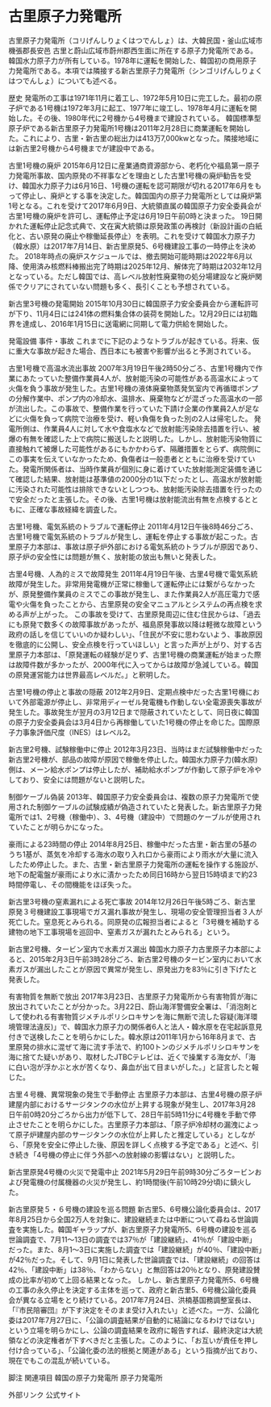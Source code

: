 # 古里原子力発電所

古里原子力発電所（コリげんしりょくはつでんしょ）は、大韓民国・釜山広域市機張郡長安邑 古里と蔚山広域市蔚州郡西生面に所在する原子力発電所である。韓国水力原子力が所有している。1978年に運転を開始した、韓国初の商用原子力発電所である。本項では隣接する新古里原子力発電所（シンゴリげんしりょくはつでんしょ）についても述べる。

歴史
発電所の工事は1971年11月に着工し、1972年5月10日に完工した。最初の原子炉である1号機は1972年3月に起工、1977年に竣工し、1978年4月に運転を開始した。その後、1980年代に2号機から4号機まで建設されている。
韓国標準型原子炉である新古里原子力発電所1号機は2011年2月28日に商業運転を開始した。これにより、古里・新古里の総出力は413万7,000kwとなった。隣接地域には新古里2号機から4号機までが建設中である。

古里1号機の廃炉
2015年6月12日に産業通商資源部から、老朽化や福島第一原子力発電所事故、国内原発の不祥事などを理由とした古里1号機の廃炉勧告を受け、韓国水力原子力は6月16日、1号機の運転を認可期限が切れる2017年6月をもって停止し、廃炉とする事を決定した。韓国国内の原子力発電所としては廃炉第1号となる。これを受けて2017年6月9日、大統領直属の韓国原子力安全委員会が古里1号機の廃炉を許可し、運転停止予定は6月19日午前0時と決まった。
19日開かれた運転停止記念式典で、文在寅大統領は原発政策の再検討（新設計画の白紙化と、古い原発の廃止や稼働延長停止）を表明。これを受けて韓国水力原子力（韓水原）は2017年7月14日、新古里原発5、6号機建設工事の一時停止を決めた。
2018年時点の廃炉スケジュールでは、撤去開始可能時期は2022年6月以降、使用済み核燃料棒搬出完了時期は2025年12月、解体完了時期は2032年12月となっている。ただし韓国では、高レベル放射性廃棄物の処分場建設など廃炉関係でクリアにされていない問題も多く、長引くことも予想されている。

新古里3号機の発電開始
2015年10月30日に韓国原子力安全委員会から運転許可が下り、11月4日には241体の燃料集合体の装荷を開始した。12月29日には初臨界を達成し、2016年1月15日に送電網に同期して電力供給を開始した。

発電設備
事件・事故
これまでに下記のようなトラブルが起きている。将来、仮に重大な事故が起きた場合、西日本にも被害や影響が出ると予測されている。

古里1号機で高温水流出事故
2007年3月19日午後2時50分ごろ、古里1号機内で作業にあたっていた整備作業員4人が、放射能汚染の可能性がある高温水によって火傷を負う事故が発生した。古里1号機の液体廃棄物蒸発気室内で再循環ポンプの分解作業中、ポンプ内の冷却水、温排水、廃棄物などが混ざった高温水の一部が流出した。この事故で、整備作業を行っていた下請け企業の作業員2人が足などに火傷を負って病院で治療を受け、軽い負傷を負った別の2人は帰宅した。 発電所側は、作業員4人に対して水や食塩水などで放射能汚染除去措置を行い、被爆の有無を確認した上で病院に搬送したと説明した。しかし、放射能汚染物質に直接触れて被爆した可能性があるにもかかわらず、隔離措置をとらず、病院側にこの事実を伝えていなかったため、負傷者は一般患者とともに治療を受けていた。発電所関係者は、当時作業員が個別に身に着けていた放射能測定装備を通じて確認した結果、放射能は基準値の2000分の1以下だったとし、高温水が放射能に汚染された可能性は排除できないとしつつも、放射能汚染除去措置を行ったので安全だったと主張した。その後、古里1号機は放射能流出有無を点検するとともに、正確な事故経緯を調査した。

古里1号機、電気系統のトラブルで運転停止
2011年4月12日午後8時46分ごろ、古里1号機で電気系統のトラブルが発生し、運転を停止する事故が起こった。古里原子力本部は、事故は原子炉外部における電気系統のトラブルが原因であり、原子炉の安全性には問題が無く、放射能の放出も無いと発表した。

古里4号機、人為的ミスで故障発生
2011年4月19日午後、古里4号機で電気系統故障が発生した。非常用発電機が正常に稼働して運転停止には繋がらなかったが、原発整備作業員のミスでこの事故が発生し、また作業員2人が高圧電力で感電や火傷を負ったことから、古里原発の安全マニュアルとシステムの再点検を求める声が上がった。
この事故を受けて、古里原発周辺に住む住民からは、「過去にも原発で数多くの故障事故があったが、福島原発事故以降は軽微な故障という政府の話しを信じていいのか疑わしい」、「住民が不安に思わないよう、事故原因を徹底的に公開し、安全点検を行っていほしい」と言った声が上がり、対する古里原子力本部は、「原発運転の経験が足りず、古里1号機の商業運転が始まった際は故障件数が多かったが、2000年代に入ってからは故障が急減している。韓国の原発運営能力は世界最高レベルだ。」と釈明した。

古里1号機の停止と事故の隠蔽
2012年2月9日、定期点検中だった古里1号機において外部電源が停止し、非常用ディーゼル発電機も作動しない全電源喪失事故が発生した。事故発生が翌月の3月12日まで隠蔽されていたとして、同日夜に韓国の原子力安全委員会は3月4日から再稼働していた1号機の停止を命じた。国際原子力事象評価尺度（INES）はレベル2。

新古里2号機、試験稼働中に停止
2012年3月23日、当時はまだ試験稼働中だった新古里2号機が、部品の故障が原因で稼働を停止した。韓国水力原子力(韓水原)側は、メーン給水ポンプは停止したが、補助給水ポンプが作動して原子炉を冷やしており、安全には問題がないと説明した。

制御ケーブル偽装
2013年、韓国原子力安全委員会は、複数の原子力発電所で使用された制御ケーブルの試験成績が偽造されていたと発表した。新古里原子力発電所では1、2号機（稼働中）、3、4号機（建設中）で問題のケーブルが使用されていたことが明らかになった。

豪雨による23時間の停止
2014年8月25日、稼働中だった古里・新古里の5基のうち1基が、蒸気を冷却する海水の取り入れ口から豪雨により雨水が大量に流入したため停止した。また、古里・新古里原子力発電所の運転を操作する施設が、地下の配電盤が豪雨により水に漬かったため同日16時から翌日15時頃まで約23時間停電し、その間機能をほぼ失った。

新古里3号機の窒素漏れによる死亡事故
2014年12月26日午後5時ごろ、新古里原発３号機建設工事現場でガス漏れ事故が発生し、現場の安全管理担当者３人が死亡した。窒息死とみられる。同原発の広報担当者によると「3号機を補助する建物の地下工事現場を巡回中、窒素ガスが漏れたとみられる」という。

新古里2号機、タービン室内で水素ガス漏出
韓国水力原子力古里原子力本部によると、2015年2月3日午前3時28分ごろ、新古里2号機のタービン室内において水素ガスが漏出したことが原因で異常が発生し、原発出力を83％に引き下げたと発表した。

有害物質を無断で放出
2017年3月23日、古里原子力発電所から有害物質が海に放出されていたことが分かった。3月22日、蔚山海洋警備安全署は、「消泡剤として使われる有害物質ジメチルポリシロキサンを海に無断で流した容疑(海洋環境管理法違反)」で、韓国水力原子力の関係者6人と法人・韓水原を在宅起訴意見付きで送検したことを明らかにした。韓水原は2011年1月から16年8月まで、古里原発の排水に混ぜて海に流す手法で、約100トンのジメチルポリシロキサンを海に捨てた疑いがあり、取材したJTBCテレビは、近くで操業する海女が、「海に白い泡が浮かぶと水が苦くなり、鼻血が出て目まいがした。」と証言したと報じた。

古里４号機、異常現象の発生で手動停止
古里原子力本部は、古里4号機の原子炉建屋内部におけるサージタンクの水位が上昇する現象が発生し、2017年3月28日午前0時20分ごろから出力が低下して、28日午前5時11分に4号機を手動で停止させたことを明らかにした。古里原子力本部は、「原子炉冷却材の漏洩によって原子炉建屋内部のサージタンクの水位が上昇したと推定している」としながら、「原発を安全に停止した後、原因を詳しく点検する予定である」と述べ、引き続き「4号機の停止に伴う外部への放射線の影響はない」と説明した。

新古里原発4号機の火災で発電中止
2021年5月29日午前9時30分ごろタービンおよび発電機の付属機器の火災が発生し、約1時間後(午前10時29分頃)に鎮火した。

新古里原発５・６号機の建設を巡る問題
新古里5、6号機公論化委員会は、2017年8月25日から全国2万人を対象に、建設継続または中断について尋ねる世論調査を実施した。韓国ギャラップが、新古里原子力発電所5、6号機の建設を巡る世論調査で、7月11～13日の調査では37％が「建設継続」、41％が「建設中断」だった。また、8月1～3日に実施した調査では「建設継続」が40％、「建設中断」が42％だった。そして、9月1日に発表した世論調査では、「建設継続」の回答は42％、「建設中断」は38％、「わからない」と無回答は20％となり、原発建設賛成の比率が初めて上回る結果となった。
しかし、新古里原子力発電所5、6号機の工事の永久停止を決定する主体を巡って、政府と新古里5、6号機公論化委員会が異なる立場をとり続けている。2017年7月24日、洪楠基国務調整室長は、「『市民陪審団』が下す決定をそのまま受け入れたい」と述べた。一方、公論化委は2017年7月27日に、「公論の調査結果が自動的に結論になるわけではない」という立場を明らかにし、公論の調査結果を政府に報告すれば、最終決定は大統領などの決定権者が下すべきだと主張した。このように、「お互いが責任を押し付け合っている」、「公論化委の法的根拠と関連がある」という指摘が出ており、現在でもこの混乱が続いている。

脚注
関連項目
韓国の原子力発電所
原子力発電所

外部リンク
公式サイト